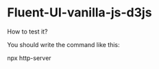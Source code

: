 # Fluent-UI-vanilla-js-d3js
How to test it?

You should write the command like this:

npx http-server
